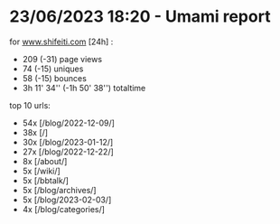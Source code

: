 # 23/06/2023 18:20 - Umami report
for www.shifeiti.com [24h] :

 - 209 (-31) page views
 - 74 (-15) uniques
 - 58 (-15) bounces
 - 3h 11' 34'' (-1h 50' 38'') totaltime


top 10 urls:
 - 54x [/blog/2022-12-09/]
 - 38x [/]
 - 30x [/blog/2023-01-12/]
 - 27x [/blog/2022-12-22/]
 - 8x [/about/]
 - 5x [/wiki/]
 - 5x [/bbtalk/]
 - 5x [/blog/archives/]
 - 5x [/blog/2023-02-03/]
 - 4x [/blog/categories/]


